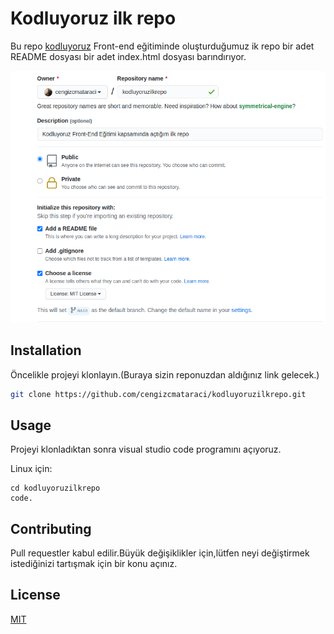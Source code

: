 # Kodluyoruz ilk repo
Bu repo [kodluyoruz](https://www.kodluyoruz.org) Front-end eğitiminde oluşturduğumuz ik repo bir adet README dosyası bir adet index.html dosyası barındırıyor.

![github](https://raw.githubusercontent.com/Kodluyoruz/taskforce/main/git/odev1/figures/github.png)

## Installation
Öncelikle projeyi klonlayın.(Buraya sizin reponuzdan aldığınız link gelecek.)
```bash
git clone https://github.com/cengizcmataraci/kodluyoruzilkrepo.git
```
## Usage
Projeyi klonladıktan sonra visual studio code programını açıyoruz.


Linux için:
```linux
cd kodluyoruzilkrepo
code.
```
## Contributing 
Pull requestler kabul edilir.Büyük değişiklikler için,lütfen neyi değiştirmek istediğinizi tartışmak için bir konu açınız.

## License
[MIT](https://choosealicense.com/licenses/mit/)

